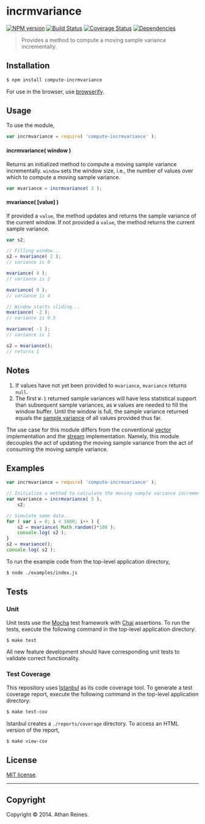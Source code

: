 incrmvariance
===
[![NPM version][npm-image]][npm-url] [![Build Status][travis-image]][travis-url] [![Coverage Status][coveralls-image]][coveralls-url] [![Dependencies][dependencies-image]][dependencies-url]

> Provides a method to compute a moving sample variance incrementally.


## Installation

``` bash
$ npm install compute-incrmvariance
```

For use in the browser, use [browserify](https://github.com/substack/node-browserify).


## Usage

To use the module,

``` javascript
var incrmvariance = require( 'compute-incrmvariance' );
```

#### incrmvariance( window )

Returns an initialized method to compute a moving sample variance incrementally. `window` sets the window size, i.e., the number of values over which to compute a moving sample variance.

``` javascript
var mvariance = incrmvariance( 3 );
```

#### mvariance( [value] )

If provided a `value`, the method updates and returns the sample variance of the current window. If not provided a `value`, the method returns the current sample variance.

``` javascript
var s2;

// Filling window...
s2 = mvariance( 2 );
// variance is 0

mvariance( 4 );
// variance is 2

mvariance( 0 );
// variance is 4

// Window starts sliding...
mvariance( -2 );
// variance is 9.5

mvariance( -1 );
// variance is 1

s2 = mvariance();
// returns 1
```


## Notes

1. 	If values have not yet been provided to `mvariance`, `mvariance` returns `null`.
1. 	The first `W-1` returned sample variances will have less statistical support than subsequent sample variances, as `W` values are needed to fill the window buffer. Until the window is full, the sample variance returned equals the [sample variance](https://github.com/compute-io/variance) of all values provided thus far.

The use case for this module differs from the conventional [vector](https://github.com/compute-io/mvariance) implementation and the [stream](https://github.com/flow-io/) implementation. Namely, this module decouples the act of updating the moving sample variance from the act of consuming the moving sample variance.



## Examples

``` javascript
var incrmvariance = require( 'compute-incrmvariance' );

// Initialize a method to calculate the moving sample variance incrementally:
var mvariance = incrmvariance( 5 ),
	s2;

// Simulate some data...
for ( var i = 0; i < 1000; i++ ) {
	s2 = mvariance( Math.random()*100 );
	console.log( s2 );
}
s2 = mvariance();
console.log( s2 );
```

To run the example code from the top-level application directory,

``` bash
$ node ./examples/index.js
```


## Tests

### Unit

Unit tests use the [Mocha](http://mochajs.org/) test framework with [Chai](http://chaijs.com) assertions. To run the tests, execute the following command in the top-level application directory:

``` bash
$ make test
```

All new feature development should have corresponding unit tests to validate correct functionality.


### Test Coverage

This repository uses [Istanbul](https://github.com/gotwarlost/istanbul) as its code coverage tool. To generate a test coverage report, execute the following command in the top-level application directory:

``` bash
$ make test-cov
```

Istanbul creates a `./reports/coverage` directory. To access an HTML version of the report,

``` bash
$ make view-cov
```


## License

[MIT license](http://opensource.org/licenses/MIT). 


---
## Copyright

Copyright &copy; 2014. Athan Reines.


[npm-image]: http://img.shields.io/npm/v/compute-incrmvariance.svg
[npm-url]: https://npmjs.org/package/compute-incrmvariance

[travis-image]: http://img.shields.io/travis/compute-io/incrmvariance/master.svg
[travis-url]: https://travis-ci.org/compute-io/incrmvariance

[coveralls-image]: https://img.shields.io/coveralls/compute-io/incrmvariance/master.svg
[coveralls-url]: https://coveralls.io/r/compute-io/incrmvariance?branch=master

[dependencies-image]: http://img.shields.io/david/compute-io/incrmvariance.svg
[dependencies-url]: https://david-dm.org/compute-io/incrmvariance

[dev-dependencies-image]: http://img.shields.io/david/dev/compute-io/incrmvariance.svg
[dev-dependencies-url]: https://david-dm.org/dev/compute-io/incrmvariance

[github-issues-image]: http://img.shields.io/github/issues/compute-io/incrmvariance.svg
[github-issues-url]: https://github.com/compute-io/incrmvariance/issues
